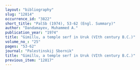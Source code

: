 ```yaml
---
layout: "bibliography"
slug: "12814"
occurrence_id: "3822"
short_title: "PalSb (1974), 53-62 (Engl. Summary)"
author: "Dandamayev, Muhammed A."
publication_year: "1974"
title: "Gimillu, a temple serf in Uruk (VIth century B.C.)"
volume_no_: "25"
pages: "53-62"
journal: "Palestinskij Sbornik"
title: "Gimillu, a temple serf in Uruk (VIth century B.C.)"
previous_item: "12817"
---
```

